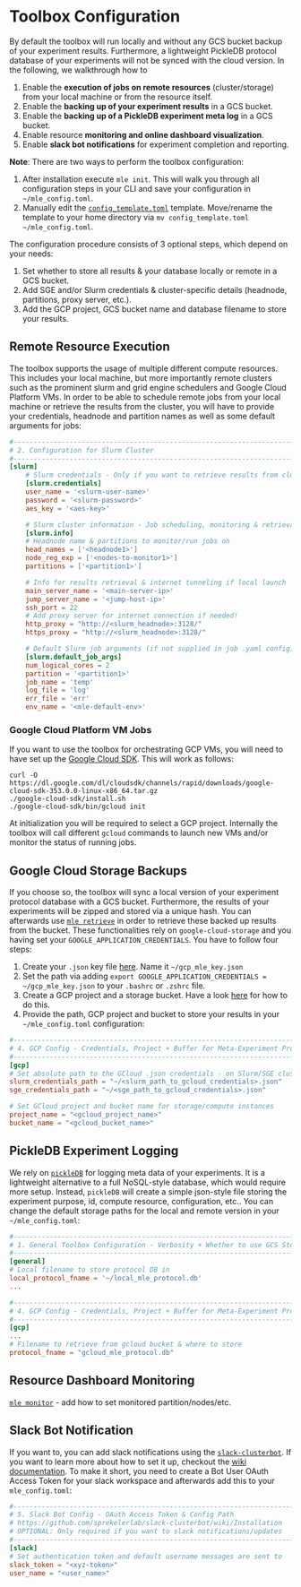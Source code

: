 # Toolbox Configuration

By default the toolbox will run locally and without any GCS bucket backup of your experiment results. Furthermore, a lightweight PickleDB protocol database of your experiments will not be synced with the cloud version. In the following, we walkthrough how to

1. Enable the **execution of jobs on remote resources** (cluster/storage) from your local machine or from the resource itself.
2. Enable the **backing up of your experiment results** in a GCS bucket.
3. Enable the **backing up of a PickleDB experiment meta log** in a GCS bucket.
4. Enable resource **monitoring and online dashboard visualization**.
5. Enable **slack bot notifications** for experiment completion and reporting.

**Note**: There are two ways to perform the toolbox configuration:

1. After installation execute `mle init`. This will walk you through all configuration steps in your CLI and save your configuration in `~/mle_config.toml`.
2. Manually edit the [`config_template.toml`](https://github.com/RobertTLange/mle-toolbox/tree/main/config_template.toml) template. Move/rename the template to your home directory via `mv config_template.toml ~/mle_config.toml`.

The configuration procedure consists of 3 optional steps, which depend on your needs:

1. Set whether to store all results & your database locally or remote in a GCS bucket.
2. Add SGE and/or Slurm credentials & cluster-specific details (headnode, partitions, proxy server, etc.).
3. Add the GCP project, GCS bucket name and database filename to store your results.


## Remote Resource Execution

The toolbox supports the usage of multiple different compute resources. This includes your local machine, but more importantly remote clusters such as the prominent slurm and grid engine schedulers and Google Cloud Platform VMs. In order to be able to schedule remote jobs from your local machine or retrieve the results from the cluster, you will have to provide your credentials, headnode and partition names as well as some default arguments for jobs:

```toml
#------------------------------------------------------------------------------#
# 2. Configuration for Slurm Cluster
#------------------------------------------------------------------------------#
[slurm]
    # Slurm credentials - Only if you want to retrieve results from cluster
    [slurm.credentials]
    user_name = '<slurm-user-name>'
    password = '<slurm-password>'
    aes_key = '<aes-key>'

    # Slurm cluster information - Job scheduling, monitoring & retrieval
    [slurm.info]
    # Headnode name & partitions to monitor/run jobs on
    head_names = ['<headnode1>']
    node_reg_exp = ['<nodes-to-monitor1>']
    partitions = ['<partition1>']

    # Info for results retrieval & internet tunneling if local launch
    main_server_name = '<main-server-ip>'
    jump_server_name = '<jump-host-ip>'
    ssh_port = 22
    # Add proxy server for internet connection if needed!
    http_proxy = "http://<slurm_headnode>:3128/"
    https_proxy = "http://<slurm_headnode>:3128/"

    # Default Slurm job arguments (if not supplied in job .yaml config)
    [slurm.default_job_args]
    num_logical_cores = 2
    partition = '<partition1>'
    job_name = 'temp'
    log_file = 'log'
    err_file = 'err'
    env_name = '<mle-default-env>'
```

### Google Cloud Platform VM Jobs

If you want to use the toolbox for orchestrating GCP VMs, you will need to have set up the [Google Cloud SDK](https://cloud.google.com/sdk/docs/install). This will work as follows:

```
curl -O https://dl.google.com/dl/cloudsdk/channels/rapid/downloads/google-cloud-sdk-353.0.0-linux-x86_64.tar.gz
./google-cloud-sdk/install.sh
./google-cloud-sdk/bin/gcloud init
```

At initialization you will be required to select a GCP project. Internally the toolbox will call different `gcloud` commands to launch new VMs and/or monitor the status of running jobs.

## Google Cloud Storage Backups

If you choose so, the toolbox will sync a local version of your experiment protocol database with a GCS bucket. Furthermore, the results of your experiments will be zipped and stored via a unique hash. You can afterwards use [`mle retrieve`](../../core_api/mle_retrieve/) in order to retrieve these backed up results from the bucket. These functionalities rely on `google-cloud-storage` and you having set your `GOOGLE_APPLICATION_CREDENTIALS`. You have to follow four steps:

1. Create your `.json` key file [here](https://cloud.google.com/docs/authentication/getting-started). Name it `~/gcp_mle_key.json`
2. Set the path via adding `export GOOGLE_APPLICATION_CREDENTIALS = ~/gcp_mle_key.json` to your `.bashrc` or `.zshrc` file.
3. Create a GCP project and a storage bucket. Have a look [here](https://cloud.google.com/storage/docs/creating-buckets) for how to do this.
4. Provide the path, GCP project and bucket to store your results in your `~/mle_config.toml` configuration:

```toml
#------------------------------------------------------------------------------#
# 4. GCP Config - Credentials, Project + Buffer for Meta-Experiment Protocol
#------------------------------------------------------------------------------#
[gcp]
# Set absolute path to the GCloud .json credentials - on Slurm/SGE cluster
slurm_credentials_path = "~/<slurm_path_to_gcloud_credentials>.json"
sge_credentials_path = "~/<sge_path_to_gcloud_credentials>.json"

# Set GCloud project and bucket name for storage/compute instances
project_name = "<gcloud_project_name>"
bucket_name = "<gcloud_bucket_name>"
```

## PickleDB Experiment Logging

We rely on [`pickleDB`](https://pythonhosted.org/pickleDB/) for logging meta data of your experiments. It is a lightweight alternative to a full NoSQL-style database, which would require more setup. Instead, `pickleDB` will create a simple json-style file storing the experiment purpose, id, compute resource, configuration, etc.. You can change the default storage paths for the local and remote version in your `~/mle_config.toml`:

```toml
#------------------------------------------------------------------------------#
# 1. General Toolbox Configuration - Verbosity + Whether to use GCS Storage
#------------------------------------------------------------------------------#
[general]
# Local filename to store protocol DB in
local_protocol_fname = '~/local_mle_protocol.db'
...

#------------------------------------------------------------------------------#
# 4. GCP Config - Credentials, Project + Buffer for Meta-Experiment Protocol
#------------------------------------------------------------------------------#
[gcp]
...
# Filename to retrieve from gcloud bucket & where to store
protocol_fname = "gcloud_mle_protocol.db"
```

## Resource Dashboard Monitoring

[`mle monitor`](../../core_api/mle_monitor/) - add how to set monitored partition/nodes/etc.

## Slack Bot Notification

If you want to, you can add slack notifications using the [`slack-clusterbot`](https://github.com/sprekelerlab/slack-clusterbot/). If you want to learn more about how to set it up, checkout the [wiki documentation](https://github.com/sprekelerlab/slack-clusterbot/wiki/Installation). To make it short, you need to create a Bot User OAuth Access Token for your slack workspace and afterwards add this to your `mle_config.toml`:

```toml
#------------------------------------------------------------------------------#
# 5. Slack Bot Config - OAuth Access Token & Config Path
# https://github.com/sprekelerlab/slack-clusterbot/wiki/Installation
# OPTIONAL: Only required if you want to slack notifications/updates
#------------------------------------------------------------------------------#
[slack]
# Set authentication token and default username messages are sent to
slack_token = "<xyz-token>"
user_name = "<user_name>"
```

